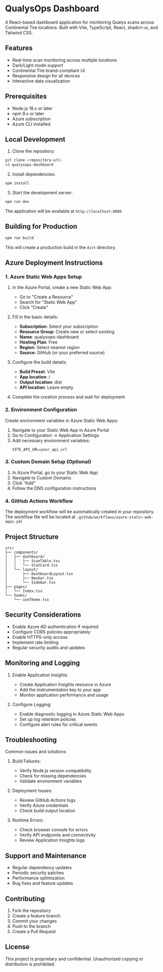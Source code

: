 # QualysOps Dashboard

A React-based dashboard application for monitoring Qualys scans across Continental Tire locations. Built with Vite, TypeScript, React, shadcn-ui, and Tailwind CSS.

## Features

- Real-time scan monitoring across multiple locations
- Dark/Light mode support
- Continental Tire brand-compliant UI
- Responsive design for all devices
- Interactive data visualization

## Prerequisites

- Node.js 18.x or later
- npm 9.x or later
- Azure subscription
- Azure CLI installed

## Local Development

1. Clone the repository:
```bash
git clone <repository-url>
cd qualysops-dashboard
```

2. Install dependencies:
```bash
npm install
```

3. Start the development server:
```bash
npm run dev
```

The application will be available at `http://localhost:8080`

## Building for Production

```bash
npm run build
```

This will create a production build in the `dist` directory.

## Azure Deployment Instructions

### 1. Azure Static Web Apps Setup

1. In the Azure Portal, create a new Static Web App:
   - Go to "Create a Resource"
   - Search for "Static Web App"
   - Click "Create"

2. Fill in the basic details:
   - **Subscription**: Select your subscription
   - **Resource Group**: Create new or select existing
   - **Name**: qualysops-dashboard
   - **Hosting Plan**: Free
   - **Region**: Select nearest region
   - **Source**: GitHub (or your preferred source)

3. Configure the build details:
   - **Build Preset**: Vite
   - **App location**: /
   - **Output location**: dist
   - **API location**: Leave empty

4. Complete the creation process and wait for deployment

### 2. Environment Configuration

Create environment variables in Azure Static Web Apps:

1. Navigate to your Static Web App in Azure Portal
2. Go to Configuration → Application Settings
3. Add necessary environment variables:
   ```
   VITE_API_URL=your_api_url
   ```

### 3. Custom Domain Setup (Optional)

1. In Azure Portal, go to your Static Web App
2. Navigate to Custom Domains
3. Click "Add"
4. Follow the DNS configuration instructions

### 4. GitHub Actions Workflow

The deployment workflow will be automatically created in your repository. The workflow file will be located at `.github/workflows/azure-static-web-apps.yml`

## Project Structure

```
src/
├── components/
│   ├── dashboard/
│   │   ├── ScanTable.tsx
│   │   └── StatCard.tsx
│   └── layout/
│       ├── DashboardLayout.tsx
│       ├── Navbar.tsx
│       └── Sidebar.tsx
├── pages/
│   └── Index.tsx
└── hooks/
    └── useTheme.tsx
```

## Security Considerations

- Enable Azure AD authentication if required
- Configure CORS policies appropriately
- Enable HTTPS-only access
- Implement rate limiting
- Regular security audits and updates

## Monitoring and Logging

1. Enable Application Insights:
   - Create Application Insights resource in Azure
   - Add the instrumentation key to your app
   - Monitor application performance and usage

2. Configure Logging:
   - Enable diagnostic logging in Azure Static Web Apps
   - Set up log retention policies
   - Configure alert rules for critical events

## Troubleshooting

Common issues and solutions:

1. Build Failures:
   - Verify Node.js version compatibility
   - Check for missing dependencies
   - Validate environment variables

2. Deployment Issues:
   - Review GitHub Actions logs
   - Verify Azure credentials
   - Check build output location

3. Runtime Errors:
   - Check browser console for errors
   - Verify API endpoints and connectivity
   - Review Application Insights logs

## Support and Maintenance

- Regular dependency updates
- Periodic security patches
- Performance optimization
- Bug fixes and feature updates

## Contributing

1. Fork the repository
2. Create a feature branch
3. Commit your changes
4. Push to the branch
5. Create a Pull Request

## License

This project is proprietary and confidential. Unauthorized copying or distribution is prohibited.